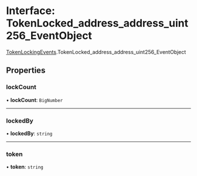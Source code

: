 # Interface: TokenLocked\_address\_address\_uint256\_EventObject

[TokenLockingEvents](../modules/TokenLockingEvents.md).TokenLocked_address_address_uint256_EventObject

## Properties

### lockCount

• **lockCount**: `BigNumber`

___

### lockedBy

• **lockedBy**: `string`

___

### token

• **token**: `string`
